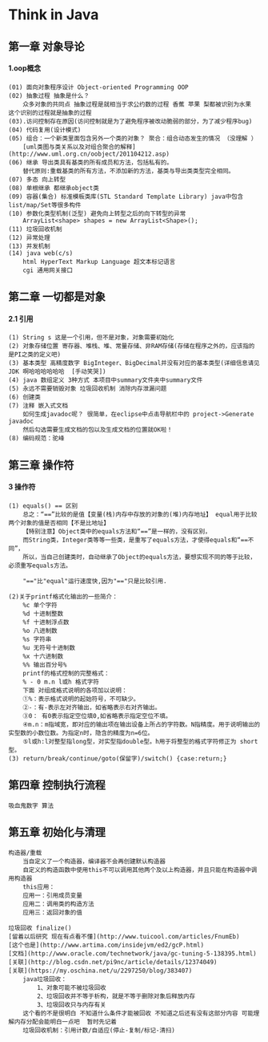 # Think in Java

## 第一章 对象导论

#### 1.oop概念  
	(01) 面向对象程序设计 Object-oriented Programming OOP  
	(02) 抽象过程 抽象是什么？ 
		众多对象的共同点 抽象过程是就相当于求公约数的过程 香蕉 苹果 梨都被识别为水果 这个识别的过程就是抽象的过程  
	(03).访问控制存在原因(访问控制就是为了避免程序被改动脆弱的部分，为了减少程序bug)  
	(04) 代码复用(设计模式)
	(05) 组合：一个新类里面包含另外一个类的对象？ 聚合：组合动态发生的情况 （没理解 ）  
		[uml类图与类关系以及对组合聚合的解释](http://www.uml.org.cn/oobject/201104212.asp)  
	(06) 继承 导出类具有基类的所有成员和方法，包括私有的。  
		替代原则:重载基类的所有方法，不添加新的方法，基类与导出类类型完全相同。  
	(07) 多态 向上转型  
	(08) 单根继承 都继承object类
	(09) 容器(集合) 标准模板类库(STL Standard Template Library) java中包含list/map/Set等很多构件  
	(10) 参数化类型机制(泛型) 避免向上转型之后的向下转型的异常  
		ArrayList<shape> shapes = new ArrayList<Shape>();  
	(11) 垃圾回收机制  
	(12) 异常处理  
	(13) 并发机制  
	(14) java web(c/s)  
		html HyperText Markup Language 超文本标记语言  
		cgi 通用网关接口  
## 第二章 一切都是对象  

#### 2.1 引用  

	(1) String s 这是一个引用，但不是对象，对象需要初始化  
	(2) 对象存储位置 寄存器、堆栈、堆、常量存储、非RAM存储(存储在程序之外的，应该指的是PI之类的定义吧)  
	(3) 基本类型 高精度数字 BigInteger、BigDecimal并没有对应的基本类型(详细信息请见JDK 啊哈哈哈哈哈哈  [手动笑哭])  
	(4) java 数组定义 3种方式 本项目中summary文件夹中summary文件  
	(5) 永远不需要销毁对象 垃圾回收机制 消除内存泄漏问题  
	(6) 创建类  
	(7) 注释 嵌入式文档  
		如何生成javadoc呢？ 很简单，在eclipse中点击导航栏中的 project->Generate javadoc
		然后勾选需要生成文档的包以及生成文档的位置就OK啦！  
	(8) 编码规范：驼峰  

## 第三章 操作符  

#### 3 操作符  

	(1) equals() == 区别
		总之：“==”比较的是值【变量(栈)内存中存放的对象的(堆)内存地址】 equal用于比较两个对象的值是否相同【不是比地址】  
		【特别注意】Object类中的equals方法和“==”是一样的，没有区别，  
		而String类，Integer类等等一些类，是重写了equals方法，才使得equals和“==不同”，  
		所以，当自己创建类时，自动继承了Object的equals方法，要想实现不同的等于比较，必须重写equals方法。  

		"=="比"equal"运行速度快,因为"=="只是比较引用.  

	(2)关于printf格式化输出的一些简介：
		%c 单个字符  
		%d 十进制整数  
		%f 十进制浮点数  
		%o 八进制数  
		%s 字符串  
		%u 无符号十进制数  
		%x 十六进制数  
		%% 输出百分号%  
		printf的格式控制的完整格式：  
		% - 0 m.n l或h 格式字符  
		下面 对组成格式说明的各项加以说明：  
		①%：表示格式说明的起始符号，不可缺少。  
		②-：有-表示左对齐输出，如省略表示右对齐输出。  
		③0： 有0表示指定空位填0,如省略表示指定空位不填。  
		④m.n：m指域宽，即对应的输出项在输出设备上所占的字符数。N指精度。用于说明输出的实型数的小数位数。为指定n时，隐含的精度为n=6位。  
		⑤l或h:l对整型指long型，对实型指double型。h用于将整型的格式字符修正为 short型。  
	(3) return/break/continue/goto(保留字)/switch() {case:return;}  

## 第四章 控制执行流程  

	吸血鬼数字 算法  

## 第五章 初始化与清理

	构造器/重载  
		当自定义了一个构造器，编译器不会再创建默认构造器  
		自定义的构造函数中使用this不可以调用其他两个及以上构造器，并且只能在构造器中调用构造器  
		this应用：  
		应用一：引用成员变量  
		应用二：调用类的构造方法  
		应用三：返回对象的值  

	垃圾回收 finalize()  
	[留着以后研究 现在有点看不懂](http://www.tuicool.com/articles/FnumEb)  
	[这个也是](http://www.artima.com/insidejvm/ed2/gcP.html)  
	[文档](http://www.oracle.com/technetwork/java/gc-tuning-5-138395.html)  
	[关联](http://blog.csdn.net/pi9nc/article/details/12374049)  
	[关联](https://my.oschina.net/u/2297250/blog/383407)  
		java垃圾回收：  
			1、对象可能不被垃圾回收  
			2、垃圾回收并不等于析构，就是不等于删除对象后释放内存  
			3、垃圾回收只与内存有关  
		这个看的不是很明白 不知道什么条件才能被回收 不知道之后还有没有这部分内容 可能理解内存分配会能明白一点吧  暂时先记着  
		垃圾回收机制：引用计数/自适应(停止-复制/标记-清扫)
